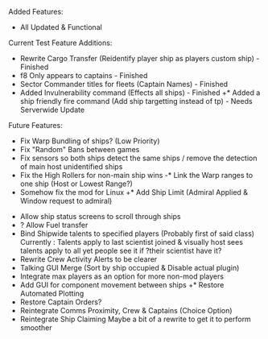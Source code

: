 Added Features:
+ All Updated & Functional

Current Test Feature Additions:
+ Rewrite Cargo Transfer (Reidentify player ship as players custom ship) - Finished
+ f8 Only appears to captains - Finished
+ Sector Commander titles for fleets (Captain Names) - Finished
+ Added Invulnerability command (Effects all ships) - Finished
+* Added a ship friendly fire command (Add ship targetting instead of tp) - Needs Serverwide Update

Future Features:
- Fix Warp Bundling of ships? (Low Priority)
- Fix "Random" Bans between games
- Fix sensors so both ships detect the same ships / remove the detection of main host unidentified ships
- Fix the High Rollers for non-main ship wins
-* Link the Warp ranges to one ship (Host or Lowest Range?)
- Somehow fix the mod for Linux
+* Add Ship Limit (Admiral Applied & Window request to admiral)
+ Allow ship status screens to scroll through ships
+ ? Allow Fuel transfer
+ Bind Shipwide talents to specified players (Probably first of said class)
Currently : Talents apply to last scientist joined & visually host sees talents apply to all yet people see it if ?their scientist have it?
+ Rewrite Crew Activity Alerts to be clearer
+ Talking GUI Merge (Sort by ship occupied & Disable actual plugin)
+ Integrate max players as an option for more non-mod players
+ Add GUI for component movement between ships
+* Restore Automated Plotting
+ Restore Captain Orders?
+ Reintegrate Comms Proximity, Crew & Captains (Choice Option)
+ Reintegrate Ship Claiming
Maybe a bit of a rewrite to get it to perform smoother
